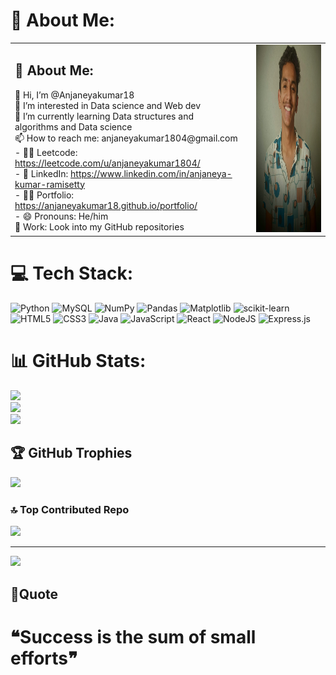 # 💫 About Me:
<table>
  <tr>
    <td style="vertical-align: top; padding-right: 20px; max-width: 60%;">
      <h2>💫 About Me:</h2>
      👋 Hi, I’m @Anjaneyakumar18<br>
      👀 I’m interested in Data science and Web dev<br>
      🌱 I’m currently learning Data structures and algorithms and Data science<br>
      📫 How to reach me: anjaneyakumar1804@gmail.com<br>
      - 🧑‍💻 Leetcode: <a href="https://leetcode.com/u/anjaneyakumar1804/">https://leetcode.com/u/anjaneyakumar1804/</a><br>
      - 🔗 LinkedIn: <a href="https://www.linkedin.com/in/anjaneya-kumar-ramisetty">https://www.linkedin.com/in/anjaneya-kumar-ramisetty</a><br>
      - 👨‍💻 Portfolio: <a href="https://anjaneyakumar18.github.io/portfolio/">https://anjaneyakumar18.github.io/portfolio/</a><br>
      - 😄 Pronouns: He/him<br>
      📁 Work: Look into my GitHub repositories
    </td>
    <td style="vertical-align: top;">
      <img src="https://raw.githubusercontent.com/Anjaneyakumar18/portfolio/main/images/ak2.jpg" alt="Anjaneya Kumar" width="300" height="300" />
    </td>
  </tr>
</table>



# 💻 Tech Stack:
![Python](https://img.shields.io/badge/python-3670A0?style=for-the-badge&logo=python&logoColor=ffdd54) ![MySQL](https://img.shields.io/badge/mysql-4479A1.svg?style=for-the-badge&logo=mysql&logoColor=white) ![NumPy](https://img.shields.io/badge/numpy-%23013243.svg?style=for-the-badge&logo=numpy&logoColor=white) ![Pandas](https://img.shields.io/badge/pandas-%23150458.svg?style=for-the-badge&logo=pandas&logoColor=white) ![Matplotlib](https://img.shields.io/badge/Matplotlib-%23ffffff.svg?style=for-the-badge&logo=Matplotlib&logoColor=black) ![scikit-learn](https://img.shields.io/badge/scikit--learn-%23F7931E.svg?style=for-the-badge&logo=scikit-learn&logoColor=white) ![HTML5](https://img.shields.io/badge/html5-%23E34F26.svg?style=for-the-badge&logo=html5&logoColor=white) ![CSS3](https://img.shields.io/badge/css3-%231572B6.svg?style=for-the-badge&logo=css3&logoColor=white) ![Java](https://img.shields.io/badge/java-%23ED8B00.svg?style=for-the-badge&logo=openjdk&logoColor=white) ![JavaScript](https://img.shields.io/badge/javascript-%23323330.svg?style=for-the-badge&logo=javascript&logoColor=%23F7DF1E) ![React](https://img.shields.io/badge/react-%2320232a.svg?style=for-the-badge&logo=react&logoColor=%2361DAFB) ![NodeJS](https://img.shields.io/badge/node.js-6DA55F?style=for-the-badge&logo=node.js&logoColor=white) ![Express.js](https://img.shields.io/badge/express.js-%23404d59.svg?style=for-the-badge&logo=express&logoColor=%2361DAFB)
# 📊 GitHub Stats:
![](https://github-readme-stats.vercel.app/api?username=Anjaneyakumar18&theme=shadow_green&hide_border=false&include_all_commits=false&count_private=false)<br/>
![](https://github-readme-streak-stats.herokuapp.com/?user=Anjaneyakumar18&theme=shadow_green&hide_border=false)<br/>
![](https://github-readme-stats.vercel.app/api/top-langs/?username=Anjaneyakumar18&theme=shadow_green&hide_border=false&include_all_commits=false&count_private=false&layout=compact)

## 🏆 GitHub Trophies
![](https://github-profile-trophy.vercel.app/?username=Anjaneyakumar18&theme=dark&no-frame=false&no-bg=true&margin-w=4)

### 🔝 Top Contributed Repo
![](https://github-contributor-stats.vercel.app/api?username=Anjaneyakumar18&limit=5&theme=shadow_green&combine_all_yearly_contributions=true)

---
[![](https://visitcount.itsvg.in/api?id=Anjaneyakumar18&icon=0&color=0)](https://visitcount.itsvg.in)

<!-- Proudly created with GPRM ( https://gprm.itsvg.in ) -->

## 🚩Quote
<h1>❝Success is the sum of small efforts❞</h1>
